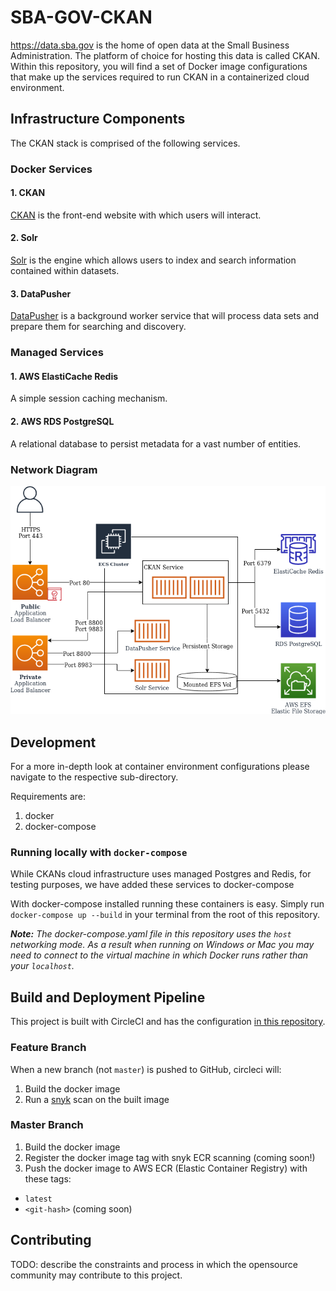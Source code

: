 # SBA-GOV-CKAN

https://data.sba.gov is the home of open data at the Small Business Administration.  The platform of choice for hosting this data is called CKAN.  Within this repository, you will find a set of Docker image configurations that make up the services required to run CKAN in a containerized cloud environment.

## Infrastructure Components

The CKAN stack is comprised of the following services.

### Docker Services

#### 1. CKAN
[CKAN](./ckan/README.md) is the front-end website with which users will interact.

#### 2. Solr
[Solr](./ckan-solr/README.md) is the engine which allows users to index and search information contained within datasets.

#### 3. DataPusher
[DataPusher](./ckan-datapusher/README.md) is a background worker service that will process data sets and prepare them for searching and discovery.

### Managed Services

#### 1. AWS ElastiCache Redis
A simple session caching mechanism.

#### 2. AWS RDS PostgreSQL
A relational database to persist metadata for a vast number of entities.

### Network Diagram

![Network Diagram](docs/images/ckan-network.png)

## Development

For a more in-depth look at container environment configurations please navigate to the respective sub-directory.

Requirements are:
1. docker
2. docker-compose

### Running locally with `docker-compose`

While CKANs cloud infrastructure uses managed Postgres and Redis, for testing purposes, we have added these services to docker-compose

With docker-compose installed running these containers is easy. Simply run `docker-compose up --build` in your terminal from the root of this repository.

_**Note:** The docker-compose.yaml file in this repository uses the `host` networking mode. As a result when running on Windows or Mac you may need to connect to the virtual machine in which Docker runs rather than your `localhost`._

## Build and Deployment Pipeline

This project is built with CircleCI and has the configuration [in this repository](./.circleci/config.yml).

### Feature Branch

When a new branch (not `master`) is pushed to GitHub, circleci will:

1) Build the docker image
1) Run a [snyk](https://www.snyk.io) scan on the built image

### Master Branch

1) Build the docker image
1) Register the docker image tag with snyk ECR scanning (coming soon!)
1) Push the docker image to AWS ECR (Elastic Container Registry) with these tags:
  * `latest`
  * `<git-hash>` (coming soon)

## Contributing

TODO: describe the constraints and process in which the opensource community may contribute to this project.
